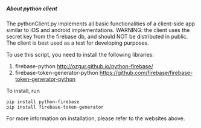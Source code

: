 ##### About python client
The pythonClient.py implements all basic functionalities of a client-side app similar to iOS and android implementations.
WARNING: the client uses the secret key from the firebase db, and should NOT be distributed in public.
The client is best used as a test for developing purposes.  
<!---
The pythonClient_local.py is similar to pythonClient.py, but it runs locally (i.e., off-line) without firebase for. This is for testing purposes.
--->
To use this script, you need to install the following libraries:

1. firebase-python <http://ozgur.github.io/python-firebase/>
2. firebase-token-generator-python <https://github.com/firebase/firebase-token-generator-python>

To install, run
```
pip install python-firebase
pip install firebase-token-generator
```
For more information on installation, please refer to the websites above.

